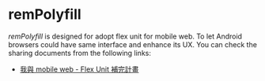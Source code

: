 # remPolyfill

*remPolyfill* is designed for adopt flex unit for mobile web. To let Android browsers could have same interface and enhance its UX.  You can check the sharing documents from the following links:

* [我與 mobile web - Flex Unit 補完計畫](https://www.facebook.com/notes/paul-li/%E6%88%91%E8%88%87-mobile-web-flex-unit-%E8%A3%9C%E5%AE%8C%E8%A8%88%E7%95%AB/10154328558277211)
